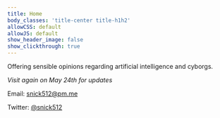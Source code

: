 ```yaml
---
title: Home
body_classes: 'title-center title-h1h2'
allowCSS: default
allowJS: default
show_header_image: false
show_clickthrough: true
---
```


Offering sensible opinions regarding artificial intelligence and cyborgs.

_Visit again on May 24th for updates_

Email: snick512@pm.me

Twitter: [@snick512](https://twitter.com/snick512)